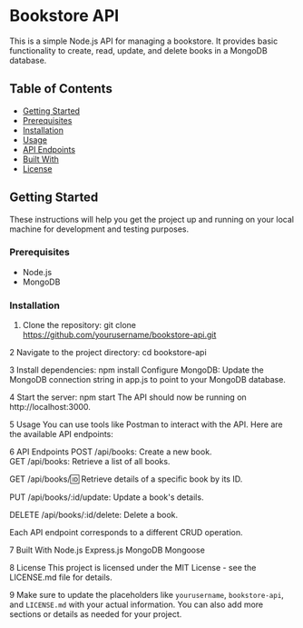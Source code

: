 # Bookstore API

This is a simple Node.js API for managing a bookstore. It provides basic functionality to create, read, update, and delete books in a MongoDB database.

## Table of Contents

- [Getting Started](#getting-started)
- [Prerequisites](#prerequisites)
- [Installation](#installation)
- [Usage](#usage)
- [API Endpoints](#api-endpoints)
- [Built With](#built-with)
- [License](#license)

## Getting Started

These instructions will help you get the project up and running on your local machine for development and testing purposes.

### Prerequisites

- Node.js
- MongoDB

### Installation

1. Clone the repository:
   git clone https://github.com/yourusername/bookstore-api.git

2 Navigate to the project directory:
cd bookstore-api

3 Install dependencies:
npm install
Configure MongoDB: Update the MongoDB connection string in app.js to point to your MongoDB database.

4 Start the server:
npm start
The API should now be running on http://localhost:3000.

5 Usage
You can use tools like Postman to interact with the API. Here are the available API endpoints:

6 API Endpoints
POST /api/books: Create a new book.                                                                                                                                                                                                                 
GET /api/books: Retrieve a list of all books.

GET /api/books/:id: Retrieve details of a specific book by its ID.

PUT /api/books/:id/update: Update a book's details.

DELETE /api/books/:id/delete: Delete a book.

Each API endpoint corresponds to a different CRUD operation.


7 Built With
Node.js
Express.js
MongoDB
Mongoose

8 License
This project is licensed under the MIT License - see the LICENSE.md file for details.

9 Make sure to update the placeholders like `yourusername`, `bookstore-api`, and `LICENSE.md` with your actual information. You can also add more sections or details as needed for your project.
